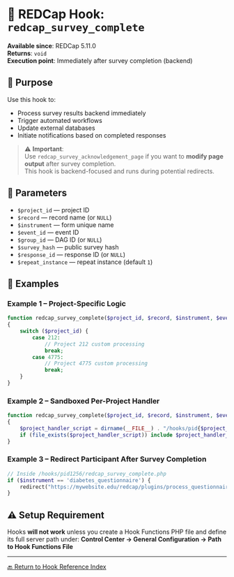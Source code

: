 # 📝 REDCap Hook: `redcap_survey_complete`

**Available since**: REDCap 5.11.0  
**Returns**: `void`  
**Execution point**: Immediately after survey completion (backend)

## 🧠 Purpose
Use this hook to:
- Process survey results backend immediately
- Trigger automated workflows
- Update external databases
- Initiate notifications based on completed responses

> ⚠️ **Important**:  
> Use `redcap_survey_acknowledgement_page` if you want to **modify page output** after survey completion.  
> This hook is backend-focused and runs during potential redirects.

## 🧾 Parameters
- `$project_id` — project ID
- `$record` — record name (or `NULL`)
- `$instrument` — form unique name
- `$event_id` — event ID
- `$group_id` — DAG ID (or `NULL`)
- `$survey_hash` — public survey hash
- `$response_id` — response ID (or `NULL`)
- `$repeat_instance` — repeat instance (default `1`)

## 🧪 Examples

### Example 1 – Project-Specific Logic
```php
function redcap_survey_complete($project_id, $record, $instrument, $event_id, $group_id, $survey_hash, $response_id, $repeat_instance)
{
    switch ($project_id) {
        case 212:
            // Project 212 custom processing
            break;
        case 4775:
            // Project 4775 custom processing
            break;
    }
}
```

### Example 2 – Sandboxed Per-Project Handler
```php
function redcap_survey_complete($project_id, $record, $instrument, $event_id, $group_id, $survey_hash, $response_id, $repeat_instance)
{
    $project_handler_script = dirname(__FILE__) . "/hooks/pid{$project_id}/redcap_survey_complete.php";
    if (file_exists($project_handler_script)) include $project_handler_script;
}
```

### Example 3 – Redirect Participant After Survey Completion
```php
// Inside /hooks/pid1256/redcap_survey_complete.php
if ($instrument == 'diabetes_questionnaire') {
    redirect("https://mywebsite.edu/redcap/plugins/process_questionnaires.php?record=" . $record);
}
```

## ⚠️ Setup Requirement
Hooks **will not work** unless you create a Hook Functions PHP file and define its full server path under:
**Control Center → General Configuration → Path to Hook Functions File**

---

[🔙 Return to Hook Reference Index](index.md)
